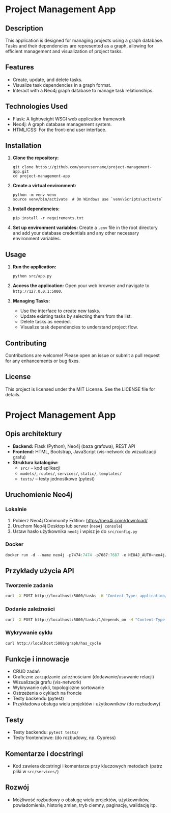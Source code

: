 # Project Management App

## Description
This application is designed for managing projects using a graph database. Tasks and their dependencies are represented as a graph, allowing for efficient management and visualization of project tasks.

## Features
- Create, update, and delete tasks.
- Visualize task dependencies in a graph format.
- Interact with a Neo4j graph database to manage task relationships.

## Technologies Used
- Flask: A lightweight WSGI web application framework.
- Neo4j: A graph database management system.
- HTML/CSS: For the front-end user interface.

## Installation

1. **Clone the repository:**
   ```
   git clone https://github.com/yourusername/project-management-app.git
   cd project-management-app
   ```

2. **Create a virtual environment:**
   ```
   python -m venv venv
   source venv/bin/activate  # On Windows use `venv\Scripts\activate`
   ```

3. **Install dependencies:**
   ```
   pip install -r requirements.txt
   ```

4. **Set up environment variables:**
   Create a `.env` file in the root directory and add your database credentials and any other necessary environment variables.

## Usage

1. **Run the application:**
   ```
   python src/app.py
   ```

2. **Access the application:**
   Open your web browser and navigate to `http://127.0.0.1:5000`.

3. **Managing Tasks:**
   - Use the interface to create new tasks.
   - Update existing tasks by selecting them from the list.
   - Delete tasks as needed.
   - Visualize task dependencies to understand project flow.

## Contributing
Contributions are welcome! Please open an issue or submit a pull request for any enhancements or bug fixes.

## License
This project is licensed under the MIT License. See the LICENSE file for details.

# Project Management App

## Opis architektury
- **Backend:** Flask (Python), Neo4j (baza grafowa), REST API
- **Frontend:** HTML, Bootstrap, JavaScript (vis-network do wizualizacji grafu)
- **Struktura katalogów:**
  - `src/` – kod aplikacji
  - `models/`, `routes/`, `services/`, `static/`, `templates/`
  - `tests/` – testy jednostkowe (pytest)

## Uruchomienie Neo4j
### Lokalnie
1. Pobierz Neo4j Community Edition: https://neo4j.com/download/
2. Uruchom Neo4j Desktop lub serwer (`neo4j console`)
3. Ustaw hasło użytkownika `neo4j` i wpisz je do `src/config.py`

### Docker
```powershell
docker run -d --name neo4j -p7474:7474 -p7687:7687 -e NEO4J_AUTH=neo4j/your-neo4j-password neo4j:latest
```

## Przykłady użycia API
### Tworzenie zadania
```bash
curl -X POST http://localhost:5000/tasks -H "Content-Type: application/json" -d '{"title": "Test", "description": "Opis"}'
```
### Dodanie zależności
```bash
curl -X POST http://localhost:5000/tasks/1/depends_on -H "Content-Type: application/json" -d '{"depends_on_id": 2}'
```
### Wykrywanie cyklu
```bash
curl http://localhost:5000/graph/has_cycle
```

## Funkcje i innowacje
- CRUD zadań
- Graficzne zarządzanie zależnościami (dodawanie/usuwanie relacji)
- Wizualizacja grafu (vis-network)
- Wykrywanie cykli, topologiczne sortowanie
- Ostrzeżenia o cyklach na froncie
- Testy backendu (pytest)
- Przykładowa obsługa wielu projektów i użytkowników (do rozbudowy)

## Testy
- Testy backendu: `pytest tests/`
- Testy frontendowe: (do rozbudowy, np. Cypress)

## Komentarze i docstringi
- Kod zawiera docstringi i komentarze przy kluczowych metodach (patrz pliki w `src/services/`)

## Rozwój
- Możliwość rozbudowy o obsługę wielu projektów, użytkowników, powiadomienia, historię zmian, tryb ciemny, paginację, walidację itp.